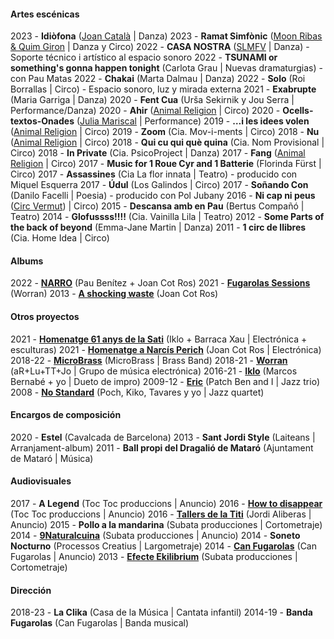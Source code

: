 #### Artes escénicas

2023 - **Idiòfona** ([Joan Català](https://www.joancatala.pro/es/idiofona-es/) | Danza)
2023 - **Ramat Simfònic** ([Moon Ribas & Quim Giron](https://www.moonribasquimgiron.com/ramat-simf%C3%B2nic) | Danza y Circo)
2022 - **CASA NOSTRA** ([SLMFV](https://www.silosmartesfueranviernes.com/casa-nostra/) | Danza) - Soporte técnico i artístico al espacio sonoro
2022 - **TSUNAMI or something's gonna happen tonight** (Carlota Grau | Nuevas dramaturgias) - con Pau Matas
2022 - **Chakai** (Marta Dalmau | Danza)
2022 - **Solo** (Roi Borrallas | Circo) - Espacio sonoro, luz y mirada externa
2021 - **Exabrupte** (Maria Garriga | Danza)
2020 - **Fent Cua** (Urša Sekirnik y Jou Serra | Performance/Danza)
2020 - **Ahir** ([Animal Religion](http://www.animalreligion.com/) | Circo)
2020 - **Ocells-textos-Onades** ([Julia Mariscal](http://www.juliamariscal.com/) | Performance)
2019 - **…i les idees volen** ([Animal Religion](http://www.animalreligion.com/) | Circo)
2019 - **Zoom** (Cia. Mov-i-ments	| Circo)
2018 - **Nu** ([Animal Religion](http://www.animalreligion.com/) | Circo)
2018 - **Qui cu qui què quina** (Cia. Nom Provisional | Circo)
2018 - **In Private** (Cia. PsicoProject | Danza)
2017 - **Fang** ([Animal Religion](http://www.animalreligion.com/) | Circo)
2017 - **Music for 1 Roue Cyr and 1 Batterie** (Florinda Fürst | Circo)
2017 - **Assassines** (Cia La flor innata | Teatro) - producido con Miquel Esquerra
2017 - **Údul** (Los Galindos | Circo)
2017 - **Soñando Con** (Danilo Facelli | Poesia) - producido con Pol Jubany
2016 - **Ni cap ni peus** ([Circ Vermut](http://www.circvermut.com/)) | Circo)
2015 - **Descansa amb en Pau** (Bertus Compañó | Teatro)
2014 - **Glofussss!!!!** (Cia. Vainilla Lila | Teatro)
2012 - **Some Parts of the back of beyond** (Emma-Jane Martin | Danza)
2011 - **1 circ de llibres** (Cia. Home Idea | Circo)


#### Albums
2022 - **[NARRO](https://narro.bandcamp.com/album/narro)** (Pau Benítez + Joan Cot Ros)
2021 - **[Fugarolas Sessions](https://worran.bandcamp.com/album/fugarolas-sessions)** (Worran)
2013 - **[A shocking waste](https://soundcloud.com/oanotos/sets/a-shocking-waste-1)** (Joan Cot Ros)


#### Otros proyectos 
2021 - **[Homenatge 61 anys de la Sati](https://teatrelagarriga.cat/programacio/homenatge-61-anys-de-la-sati/)** (Iklo + Barraca Xau | Electrónica + esculturas)
2021 - **[Homenatge a Narcís Perich](https://www.youtube.com/watch?v=FSU2bZFj9E0)** (Joan Cot Ros | Electrónica)
2018-22 - **[MicroBrass](https://soundcloud.com/microbrass)** (MicroBrass | Brass Band)
2018-21 - **[Worran](https://soundcloud.com/user-385742958)** (aR+Lu+TT+Jo | Grupo de música electrónica)
2016-21 - **[Iklo](http://www.tecnonucleo.org/index.php?page=release&release=41)** (Marcos Bernabé + yo | Dueto de impro)
2009-12 - **[Eric](https://soundcloud.com/benjamin-cerigo/eric-eric)** (Patch Ben and I	 | Jazz trio)
2008 - **[No Standard](https://www.youtube.com/watch?v=i4ph25X7hR0)** (Poch, Kiko, Tavares y yo | Jazz quartet)


#### Encargos de composición
2020 - **Estel** (Cavalcada de Barcelona)
2013 - **Sant Jordi Style** (Laiteans | Arranjament-album)
2011 - 	**Ball propi del Dragalió de Mataró** (Ajuntament de Mataró | Música)


#### Audiovisuales
2017 - **A Legend** (Toc Toc produccions | Anuncio)
2016 - **[How to disappear](https://vimeo.com/173626075)** (Toc Toc produccions | Anuncio)
2016 - **[Tallers de la Titi](https://vimeo.com/151167877)** (Jordi Aliberas | Anuncio)
2015 - **Pollo a la mandarina** (Subata producciones | Cortometraje)
2014 - **[9Naturalcuina](https://vimeo.com/96826237)** (Subata producciones | Anuncio)
2014 - **Soneto Nocturno** (Processos Creatius | Largometraje)
2014 - **[Can Fugarolas](https://vimeo.com/80737027)** (Can Fugarolas | Anuncio)
2013 - **[Efecte Ekilibrium](https://vimeo.com/64945264)** (Subata producciones | Cortometraje)


#### Dirección
2018-23 - **La Clika** (Casa de la Música | Cantata infantil)
2014-19 - **Banda Fugarolas** (Can Fugarolas | Banda musical)

